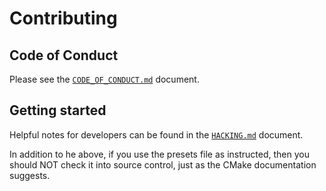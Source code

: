 # Contributing

## Code of Conduct

Please see the [`CODE_OF_CONDUCT.md`](CODE_OF_CONDUCT.md) document.

## Getting started

Helpful notes for developers can be found in the [`HACKING.md`](HACKING.md)
document.

In addition to he above, if you use the presets file as instructed, then you
should NOT check it into source control, just as the CMake documentation
suggests.
